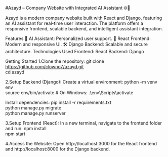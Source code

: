 #Azayd – Company Website with Integrated AI Assistant 🌐🤖

Azayd is a modern company website built with React and Django, featuring an AI assistant for real-time user interaction. The platform offers a responsive frontend, scalable backend, and intelligent assistant integration.

Features
💬 AI Assistant: Personalized user support.
🌟 React Frontend: Modern and responsive UI.
🛠 Django Backend: Scalable and secure architecture.
Technologies Used
Frontend: React
Backend: Django

Getting Started
1.Clone the repository:
git clone https://github.com/clowno7/azayd.git  
cd azayd

2.Setup Backend (Django):
Create a virtual environment:
python -m venv env  
source env/bin/activate  # On Windows: .\env\Scripts\activate

Install dependencies:
pip install -r requirements.txt  
python manage.py migrate  
python manage.py runserver  

3.Setup Frontend (React):
In a new terminal, navigate to the frontend folder and run:
npm install  
npm start

4.Access the Website:
Open http://localhost:3000 for the React frontend and http://localhost:8000 for the Django backend.



